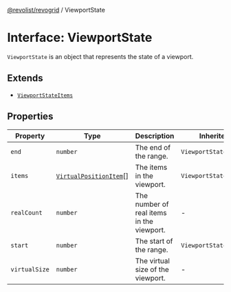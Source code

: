 [@revolist/revogrid](README.md) / ViewportState

# Interface: ViewportState

`ViewportState` is an object that represents the state of a viewport.

## Extends

- [`ViewportStateItems`](TypeAlias.ViewportStateItems.md)

## Properties

| Property | Type | Description | Inherited from | Defined in |
| ------ | ------ | ------ | ------ | ------ |
| `end` | `number` | The end of the range. | `ViewportStateItems.end` | [src/types/interfaces.ts:506](https://github.com/revolist/revogrid/blob/0ab93afcbb5b98b002edc76b162fc6cdefa047cd/src/types/interfaces.ts#L506) |
| `items` | [`VirtualPositionItem`](Interface.VirtualPositionItem.md)[] | The items in the viewport. | `ViewportStateItems.items` | [src/types/interfaces.ts:517](https://github.com/revolist/revogrid/blob/0ab93afcbb5b98b002edc76b162fc6cdefa047cd/src/types/interfaces.ts#L517) |
| `realCount` | `number` | The number of real items in the viewport. | - | [src/types/interfaces.ts:527](https://github.com/revolist/revogrid/blob/0ab93afcbb5b98b002edc76b162fc6cdefa047cd/src/types/interfaces.ts#L527) |
| `start` | `number` | The start of the range. | `ViewportStateItems.start` | [src/types/interfaces.ts:502](https://github.com/revolist/revogrid/blob/0ab93afcbb5b98b002edc76b162fc6cdefa047cd/src/types/interfaces.ts#L502) |
| `virtualSize` | `number` | The virtual size of the viewport. | - | [src/types/interfaces.ts:531](https://github.com/revolist/revogrid/blob/0ab93afcbb5b98b002edc76b162fc6cdefa047cd/src/types/interfaces.ts#L531) |
